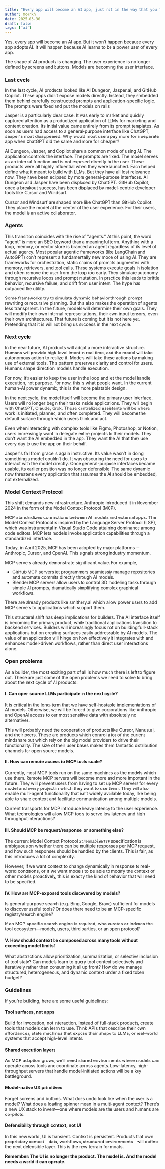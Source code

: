 ```yaml
---
title: "Every app will become an AI app, just not in the way that you think"
author: moorkh
date: 2025-03-30
draft: false
tags: ["ai"]
---
```



Yes, every app will become an AI app. But it won’t happen because every app adopts AI. It will happen because AI learns to be a power user of every app.

The shape of AI products is changing. The user experience is no longer defined by screens and buttons. Models are becoming the user interface.

### Last cycle

In the last cycle, AI products looked like AI Dungeon, Jasper.ai, and GitHub Copilot. These apps didn’t expose models directly. Instead, they embedded them behind carefully constructed prompts and application-specific logic. The prompts were fixed and put the models on rails.

Jasper is a particularly clear case. It was early to market and quickly captured attention as a productized application of LLMs for marketing and content creation. Its initial value came entirely from its prompt templates. As soon as users had access to a general-purpose interface like ChatGPT, Jasper's moat disappeared. Why would most users pay more for a separate app when ChatGPT did the same and more for cheaper?

AI Dungeon, Jasper, and Copilot share a common mode of using AI. The application controls the interface. The prompts are fixed. The model serves as an internal function and is not exposed directly to the user. These products were all highly influential when they were launched. Each helped define what it meant to build with LLMs. But they have all lost relevance now. They have been eclipsed by more general-purpose interfaces. AI Dungeon and Jasper have been displaced by ChatGPT. GitHub Copilot, once a breakout success, has been displaced by  model-centric developer tools like Cursor and Windsurf.

Cursor and Windsurf are shaped more like ChatGPT than GitHub Copilot. They place the model at the center of the user experience. For their users, the model is an active collaborator.

### Agents

This transition coincides with the rise of "agents." At this point, the word “agent” is more an SEO keyword than a meaningful term. Anything with a loop, memory, or vector store is branded an agent regardless of its level of actual agency. Most popular agentic frameworks (like LangChain and AutoGPT) don’t represent a fundamentally new mode of using AI. They are frameworks for orchestration, static chains of prompts augmented with memory, retrievers, and tool calls. These systems execute goals in isolation and often remove the user from the loop too early. They simulate autonomy through recursive loops and prompt mutation. In practice this leads to brittle behavior, recursive failure, and drift from user intent. The hype has outpaced the utility.

Some frameworks try to simulate dynamic behavior through prompt rewriting or recursive planning. But this also makes the operation of agents less transparent. In the future, models will determine their own goals. They will modify their own internal representations, their own input tensors, even their own architectures. That future is coming but it is not here yet. Pretending that it is will not bring us success in the next cycle.

### Next cycle

In the near future, AI products will adopt a more interactive structure. Humans will provide high-level intent in real time, and the model will take autonomous action to realize it. Models will take these actions by making use of external tools. This pattern preserves clarity and control for users. Humans shape direction, models handle execution.

For now, it’s easier to keep the user in the loop and let the model handle execution, not purpose. For now, this is what people want. In the current human-AI power dynamic, this is the more palatable design.

In the next cycle, the model itself will become the primary user interface. Users will no longer begin their tasks inside applications. They will begin with ChatGPT, Claude, Grok. These centralized assistants will be where work is initiated, planned, and often completed. They will become the default surface through which users think and act.

Even when interacting with complex tools like Figma, Photoshop, or Notion, users increasingly want to delegate entire projects to their models. They don’t want the AI embedded in the app. They want the AI that they use every day to use the app on their behalf.

Jasper's fall from grace is again instructive. Its value wasn’t in doing something a model couldn’t do. It was obscuring the need for users to interact with the model directly. Once general-purpose interfaces became usable, its earlier position was no longer defensible. The same dynamic now threatens every application that assumes the AI should be embedded, not externalized.

### Model Context Protocol

This shift demands new infrastructure. Anthropic introduced it in November 2024 in the form of the Model Context Protocol (MCP).

MCP standardizes connections between AI models and external apps. The Model Context Protocol is inspired by the Language Server Protocol (LSP), which was instrumental in Visual Studio Code attaining dominance among code editors. MCP lets models invoke application capabilities through a standardized interface.

Today, in April 2025, MCP has been adopted by major platforms \-- Anthropic, Cursor, and OpenAI. This signals strong industry momentum.

MCP servers already demonstrate significant value. For example,

* GitHub MCP servers let programmers seamlessly manage repositories and automate commits directly through AI models.  
* Blender MCP servers allow users to control 3D modeling tasks through simple AI prompts, dramatically simplifying complex graphical workflows.

There are already products like smithery.ai which allow power users to add MCP servers to applications which support them.

This structural shift has deep implications for builders. The AI interface itself is becoming the primary product, while traditional applications transition to backend services. Builders will increasingly focus not on building full-stack applications but on creating surfaces easily addressable by AI models. The value of an application will hinge on how effectively it integrates with and enhances model-driven workflows, rather than direct user interactions alone.

### Open problems

As a builder, the most exciting part of all is how much there is left to figure out. These are just some of the open problems we need to solve to bring about the next cycle of AI products:

#### I. Can open source LLMs participate in the next cycle?

It is critical in the long-term that we have self-hostable implementations of AI models. Otherwise, we will be forced to give corporations like Anthropic and OpenAI access to our most sensitive data with absolutely no alternatives.

This will probably need the cooperation of products like Cursor, Manus.ai, and their peers. These are products which control a lot of the current mindshare but which rely on the big model providers to drive their functionality. The size of their user bases makes them fantastic distribution channels for open source models.

#### II. How can remote access to MCP tools scale?

Currently, most MCP tools run on the same machines as the models which use them. Remote MCP servers will become more and more important in the future. They will prevent users from having to set up MCP servers for every model and every project in which they want to use them. They will also enable multi-agent functionality that isn’t widely available today, like being able to share context and facilitate communication among multiple models.

Current transports for MCP introduce heavy latency to the user experience. What technologies will allow MCP tools to serve low latency and high throughput interactions?

#### III. Should MCP be request/response, or something else?

The current Model Context Protocol *`StreamableHTTP`* specification is ambiguous on whether there can be multiple responses per MCP request, and how such responses should be handled by the clients. This is fair, as this introduces a lot of complexity.

However, if we want context to change dynamically in response to real-world conditions, or if we want models to be able to modify the context of other models proactively, this is exactly the kind of behavior that will need to be specified.

#### IV. How are MCP-exposed tools discovered by models?

Is general-purpose search (e.g. Bing, Google, Brave) sufficient for models to discover useful tools? Or does there need to be an MCP-specific registry/search engine?

If an MCP-specific search engine is required, who curates or indexes the tool ecosystem—models, users, third parties, or an open protocol?

#### V. How should context be composed across many tools without exceeding model limits?

What abstractions allow prioritization, summarization, or selective inclusion of tool state? Can models learn to query tool context selectively and iteratively rather than consuming it all up front? How do we manage structured, heterogeneous, and dynamic context under a fixed token budget?

### Guidelines

If you're building, here are some useful guidelines:

#### Tool surfaces, not apps

Build for invocation, not interaction. Instead of full-stack products, create tools that models can learn to use. Think APIs that describe their own affordances, state machines that expose their shape to LLMs, or real-world systems that accept high-level intents.

#### Shared execution layers

As MCP adoption grows, we’ll need shared environments where models can operate across tools and coordinate across agents. Low-latency, high-throughput servers that handle model-initiated actions will be a key battleground.

#### Model-native UX primitives

Forget screens and buttons. What does undo look like when the user is a model? What does a loading spinner mean in a multi-agent context? There’s a new UX stack to invent—one where models are the users and humans are co-pilots.

#### Defensibility through context, not UI

In this new world, UI is transient. Context is persistent. Products that own proprietary context—data, workflows, structured environments—will define the next defensible layer. This is the new terrain for moats.

**Remember: The UI is no longer the product. The model is. And the model needs a world it can operate.**